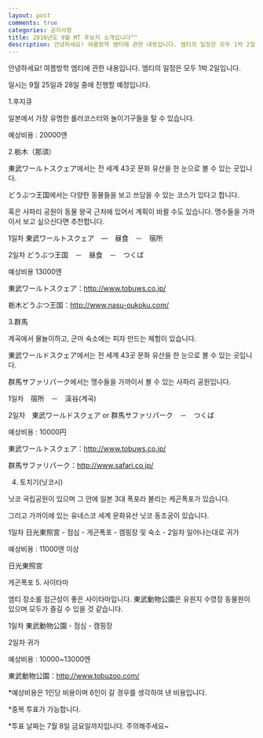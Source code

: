 ```yaml
---
layout: post
comments: true
categories: 공지사항
title: 2016년도 9월 MT 후보지 소개입니다^^
description: 안녕하세요! 여름방학 엠티에 관한 내용입니다. 엠티의 일정은 모두 1박 2일입니다.
---
```


안녕하세요! 여름방학 엠티에 관한 내용입니다. 엠티의 일정은 모두 1박 2일입니다.

일시는 9월 25일과 28일 중에 진행할 예정입니다.

 

1.후지큐

일본에서 가장 유명한 롤러코스터와 놀이기구들을 탈 수 있습니다. 

예상비용 : 20000엔


2.栃木（那須）

東武ワールトスクェア에서는 전 세계 43곳 문화 유산을 한 눈으로 볼 수 있는 곳입니다.

どうぶつ王国에서는 다양한 동물들을 보고 쓰담을 수 있는 코스가 있다고 합니다.

혹은 사파리 공원이 동물 왕국 근처에 있어서 계획이 바뀔 수도 있습니다. 맹수들을 가까이서 보고 싶으신다면 추천합니다.

1일차 東武ワールトスクェア　―　昼食　－　宿所

2일차 どうぶつ王国　－　昼食　－　つくば

예상비용 13000엔

東武ワールトスクェア：http://www.tobuws.co.jp/

栃木どうぶつ王国：http://www.nasu-oukoku.com/

 

3.群馬

계곡에서 물놀이하고, 군마 숙소에는 피자 만드는 체험이 있습니다. 

東武ワールドスクェア에서는 전 세계 43곳 문화 유산을 한 눈으로 볼 수 있는 곳입니다.

群馬サファリパーク에서는 맹수들을 가까이서 볼 수 있는 사파리 공원입니다.

1일차　宿所　－　渓谷(계곡)　

2일차　東武ワールドスクェア or 群馬サファリパーク　－　つくば

예상비용 : 10000円

東武ワールトスクェア：http://www.tobuws.co.jp/

群馬サファリパーク：http://www.safari.co.jp/

4. 토치기(닛코시)

닛코 국립공원이 있으며 그 안에 일본 3대 폭포라 불리는 케곤폭포가 있습니다.

그리고 가까이에 있는 유네스코 세계 문화유산 닛코 동조궁이 있습니다. 

1일차 日光東照宮 - 점심 - 게곤폭포 - 캠핑장 및 숙소 -  2일차 일어나는대로 귀가

예상비용 : 11000엔 이상

日光東照宮

게곤폭포
5. 사이타마

엠티 장소롤 접근성이 좋은 사이타마입니다. 東武動物公園은 유원지 수영장 동물원이 있으며 모두가 즐길 수 있을 것 같습니다. 

1일차 東武動物公園  - 점심 - 캠핑장

2일차 귀가 

예상비용 : 10000~13000엔

東武動物公園：http://www.tobuzoo.com/

 

*예상비용은 1인당 비용이며 6인이 갈 경우를 생각하여 낸 비용입니다.

*중복 투표가 가능합니다.

*투표 날짜는 7월  8일 금요일까지입니다. 주의해주세요~